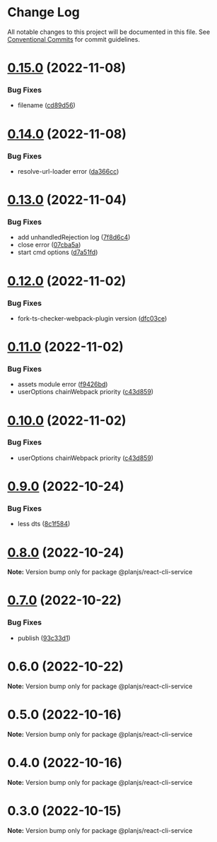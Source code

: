 # Change Log

All notable changes to this project will be documented in this file.
See [Conventional Commits](https://conventionalcommits.org) for commit guidelines.

# [0.15.0](https://github.com/fupengl/react-cli/compare/v0.14.0...v0.15.0) (2022-11-08)

### Bug Fixes

- filename ([cd89d56](https://github.com/fupengl/react-cli/commit/cd89d56a733c05f4d303c081848aeea35fd7abbf))

# [0.14.0](https://github.com/fupengl/react-cli/compare/v0.13.0...v0.14.0) (2022-11-08)

### Bug Fixes

- resolve-url-loader error ([da366cc](https://github.com/fupengl/react-cli/commit/da366ccc0266289db90ea7b1f95ed63aa5bf4cbb))

# [0.13.0](https://github.com/fupengl/react-cli/compare/v0.12.0...v0.13.0) (2022-11-04)

### Bug Fixes

- add unhandledRejection log ([7f8d6c4](https://github.com/fupengl/react-cli/commit/7f8d6c4965ff145b8e321a333e73adbad7e485b9))
- close error ([07cba5a](https://github.com/fupengl/react-cli/commit/07cba5a8de0611b733b6d67a10d7d5b84fceb88c))
- start cmd options ([d7a51fd](https://github.com/fupengl/react-cli/commit/d7a51fd049e16cde962d4067c8ec39ef175e5201))

# [0.12.0](https://github.com/fupengl/react-cli/compare/v0.11.0...v0.12.0) (2022-11-02)

### Bug Fixes

- fork-ts-checker-webpack-plugin version ([dfc03ce](https://github.com/fupengl/react-cli/commit/dfc03ce83f198978fdf0f8b6dbad729fcf710686))

# [0.11.0](https://github.com/fupengl/react-cli/compare/v0.9.0...v0.11.0) (2022-11-02)

### Bug Fixes

- assets module error ([f9426bd](https://github.com/fupengl/react-cli/commit/f9426bd35de056d02218b7f82a10c3e8f3c85e35))
- userOptions chainWebpack priority ([c43d859](https://github.com/fupengl/react-cli/commit/c43d859ccc8552468de68036f3ced08a7aa4c302))

# [0.10.0](https://github.com/fupengl/react-cli/compare/v0.9.0...v0.10.0) (2022-11-02)

### Bug Fixes

- userOptions chainWebpack priority ([c43d859](https://github.com/fupengl/react-cli/commit/c43d859ccc8552468de68036f3ced08a7aa4c302))

# [0.9.0](https://github.com/fupengl/react-cli/compare/v0.8.0...v0.9.0) (2022-10-24)

### Bug Fixes

- less dts ([8c1f584](https://github.com/fupengl/react-cli/commit/8c1f5846389c5ea1cdd82213a5ad1373c4e1cdb2))

# [0.8.0](https://github.com/fupengl/react-cli/compare/v0.7.0...v0.8.0) (2022-10-24)

**Note:** Version bump only for package @planjs/react-cli-service

# [0.7.0](https://github.com/fupengl/react-cli/compare/v0.6.0...v0.7.0) (2022-10-22)

### Bug Fixes

- publish ([93c33d1](https://github.com/fupengl/react-cli/commit/93c33d147801a5f511f0cb43234b819dec08a1c9))

# 0.6.0 (2022-10-22)

**Note:** Version bump only for package @planjs/react-cli-service

# 0.5.0 (2022-10-16)

**Note:** Version bump only for package @planjs/react-cli-service

# 0.4.0 (2022-10-16)

**Note:** Version bump only for package @planjs/react-cli-service

# 0.3.0 (2022-10-15)

**Note:** Version bump only for package @planjs/react-cli-service
